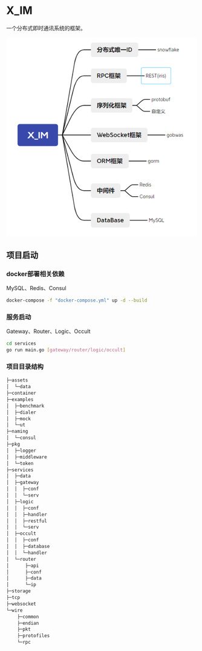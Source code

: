 # X_IM

一个分布式即时通讯系统的框架。

![技术选型](./assets/technicalSelect.png)

## 项目启动

### docker部署相关依赖

MySQL、Redis、Consul

```bash
docker-compose -f "docker-compose.yml" up -d --build
```

### 服务启动

Gateway、Router、Logic、Occult
    
```bash
cd services
go run main.go [gateway/router/logic/occult]
```
### 项目目录结构

```bash
├─assets
│  └─data
├─container
├─examples
│  ├─benchmark
│  ├─dialer
│  ├─mock
│  └─ut
├─naming
│  └─consul
├─pkg
│  ├─logger
│  ├─middleware
│  └─token
├─services
│  ├─data
│  ├─gateway
│  │  ├─conf
│  │  └─serv
│  ├─logic
│  │  ├─conf
│  │  ├─handler
│  │  ├─restful
│  │  └─serv
│  ├─occult
│  │  ├─conf
│  │  ├─database
│  │  └─handler
│  └─router
│      ├─api
│      ├─conf
│      ├─data
│      └─ip
├─storage
├─tcp
├─websocket
└─wire
    ├─common
    ├─endian
    ├─pkt
    ├─protofiles
    └─rpc

```
